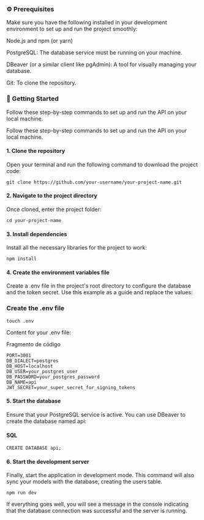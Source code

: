 ### ⚙️ Prerequisites

Make sure you have the following installed in your development environment to set up and run the project smoothly:

Node.js and npm (or yarn)

PostgreSQL: The database service must be running on your machine.

DBeaver (or a similar client like pgAdmin): A tool for visually managing your database.

Git: To clone the repository.

### 🚀 Getting Started

Follow these step-by-step commands to set up and run the API on your local machine.

Follow these step-by-step commands to set up and run the API on your local machine.

#### 1. Clone the repository
   Open your terminal and run the following command to download the project code:

```
git clone https://github.com/your-username/your-project-name.git

```

#### 2. Navigate to the project directory
   Once cloned, enter the project folder:

```
cd your-project-name
```

#### 3. Install dependencies
   Install all the necessary libraries for the project to work:

```
npm install
```

#### 4. Create the environment variables file
   Create a .env file in the project's root directory to configure the database and the token secret. Use this example as a guide and replace the values:

### Create the .env file

```
touch .env
```

Content for your .env file:

Fragmento de código

```
PORT=3001
DB_DIALECT=postgres
DB_HOST=localhost
DB_USER=your_postgres_user
DB_PASSWORD=your_postgres_password
DB_NAME=api
JWT_SECRET=your_super_secret_for_signing_tokens
```

#### 5. Start the database
   Ensure that your PostgreSQL service is active. You can use DBeaver to create the database named api:

#### SQL
```
CREATE DATABASE api; 
```

#### 6. Start the development server
Finally, start the application in development mode. This command will also sync your models with the database, creating the users table.

```
npm run dev
```

If everything goes well, you will see a message in the console indicating that the database connection was successful and the server is running.
